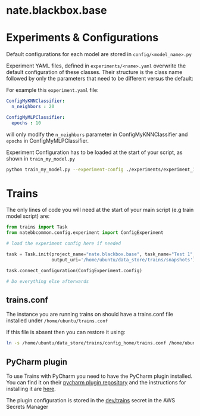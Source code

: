 # nate.blackbox.base


# Experiments & Configurations

Default configurations for each model are stored in `config/<model_name>.py`

Experiment YAML files, defined in `experiments/<name>.yaml` overwrite the default configuration of these classes.
Their structure is the class name followed by only the parameters that need to be different versus the default:

For example this `experiment.yaml` file:
```yaml
ConfigMyKNNClassifier:
  n_neighbors : 20

ConfigMyMLPClassifier:
  epochs : 10
```
will only modify the `n_neighbors` parameter in ConfigMyKNNClassifier and 
`epochs` in ConfigMyMLPClassifier.

Experiment Configuration has to be loaded at the start of your script, as shown in `train_my_model.py`

```bash
python train_my_model.py --experiment-config ./experiments/experiment_1.yaml
```

# Trains

The only lines of code you will need at the start of your main script (e.g train model script) are:

```python
from trains import Task
from natebbcommon.config.experiment import ConfigExperiment

# load the experiment config here if needed

task = Task.init(project_name="nate.blackbox.base", task_name="Test 1",
                 output_uri='/home/ubuntu/data_store/trains/snapshots')

task.connect_configuration(ConfigExperiment.config)

# Do everything else afterwards
```

## trains.conf

The instance you are running trains on should have a trains.conf file installed under `/home/ubuntu/trains.conf`

If this file is absent then you can restore it using:

```bash
ln -s /home/ubuntu/data_store/trains/config_home/trains.conf /home/ubuntu/trains.conf
```

## PyCharm plugin

To use Trains with PyCharm you need to have the PyCharm plugin installed.
You can find it on their [pycharm plugin repository](https://github.com/allegroai/trains-pycharm-plugin/releases "github.com/allegroai")
and the instructions for installing it are [here](https://allegro.ai/docs/deploying_trains/trains_plugins/#trains-pycharm-plugin "allegro.ai/docs").

The plugin configuration is stored in the [dev/trains](https://eu-west-1.console.aws.amazon.com/secretsmanager/home?region=eu-west-1#/secret?name=dev%2Ftrains) secret in the AWS Secrets Manager
